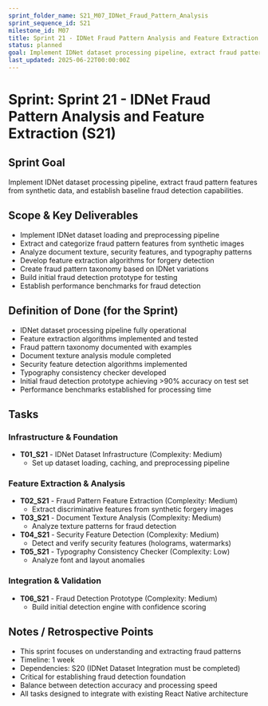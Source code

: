 ```yaml
---
sprint_folder_name: S21_M07_IDNet_Fraud_Pattern_Analysis
sprint_sequence_id: S21
milestone_id: M07
title: Sprint 21 - IDNet Fraud Pattern Analysis and Feature Extraction
status: planned
goal: Implement IDNet dataset processing pipeline, extract fraud pattern features from synthetic data, and establish baseline fraud detection capabilities.
last_updated: 2025-06-22T00:00:00Z
---
```


# Sprint: Sprint 21 - IDNet Fraud Pattern Analysis and Feature Extraction (S21)

## Sprint Goal
Implement IDNet dataset processing pipeline, extract fraud pattern features from synthetic data, and establish baseline fraud detection capabilities.

## Scope & Key Deliverables
- Implement IDNet dataset loading and preprocessing pipeline
- Extract and categorize fraud pattern features from synthetic images
- Analyze document texture, security features, and typography patterns
- Develop feature extraction algorithms for forgery detection
- Create fraud pattern taxonomy based on IDNet variations
- Build initial fraud detection prototype for testing
- Establish performance benchmarks for fraud detection

## Definition of Done (for the Sprint)
- IDNet dataset processing pipeline fully operational
- Feature extraction algorithms implemented and tested
- Fraud pattern taxonomy documented with examples
- Document texture analysis module completed
- Security feature detection algorithms implemented
- Typography consistency checker developed
- Initial fraud detection prototype achieving >90% accuracy on test set
- Performance benchmarks established for processing time

## Tasks

### Infrastructure & Foundation
- **T01_S21** - IDNet Dataset Infrastructure (Complexity: Medium)
  - Set up dataset loading, caching, and preprocessing pipeline

### Feature Extraction & Analysis
- **T02_S21** - Fraud Pattern Feature Extraction (Complexity: Medium)
  - Extract discriminative features from synthetic forgery images
- **T03_S21** - Document Texture Analysis (Complexity: Medium)
  - Analyze texture patterns for fraud detection
- **T04_S21** - Security Feature Detection (Complexity: Medium)
  - Detect and verify security features (holograms, watermarks)
- **T05_S21** - Typography Consistency Checker (Complexity: Low)
  - Analyze font and layout anomalies

### Integration & Validation
- **T06_S21** - Fraud Detection Prototype (Complexity: Medium)
  - Build initial detection engine with confidence scoring

## Notes / Retrospective Points
- This sprint focuses on understanding and extracting fraud patterns
- Timeline: 1 week
- Dependencies: S20 (IDNet Dataset Integration must be completed)
- Critical for establishing fraud detection foundation
- Balance between detection accuracy and processing speed
- All tasks designed to integrate with existing React Native architecture